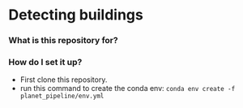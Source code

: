 # Detecting buildings #

### What is this repository for? ###

<!-- This code is for modeling macro-dispersion in random porous networks with temporal Markov models. -->

<!-- * Markov models in time for simulation dispersion in random porous networks -->
<!-- * The stencil method and the extended stencil method -->
<!-- * An implementation of correlated CTRW for benchmarking results -->

<!-- For details about the ideas and models used in this code please refer to -->
<!-- [Temporal Markov Processes for Transport in Porous Media: Random Lattice Networks](https://arxiv.org/abs/1708.04173) -->


### How do I set it up? ###

* First clone this repository.
* run this command to create the conda env: `conda env create -f planet_pipeline/env.yml`
